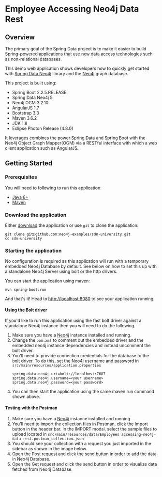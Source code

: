 Employee Accessing Neo4j Data Rest
================================== 

Overview
--------

The primary goal of the Spring Data project is to make it easier to build Spring-powered applications that use new data access technologies such as non-relational databases.

This demo web application shows developers how to quickly get started with [Spring Data Neo4j](https://github.com/spring-projects/spring-data-neo4j) library and the [Neo4j](http://neo4j.org) graph database.


This project is built using:

- Spring Boot 2.2.5.RELEASE
- Spring Data Neo4j 5
- Neo4j OGM 3.2.10
- AngularJS 1.7
- Bootstrap 3.3
- Maven 3.6.2
- JDK 1.8
- Eclipse Photon Release (4.8.0)


It leverages combines the power Spring Data and Spring Boot with the Neo4j Object Graph Mapper(OGM) via a RESTful interface with which a web client application such as AngularJS.

Getting Started
---------------

### Prerequisites

You will need to following to run this application:

- [Java 8+](http://www.oracle.com/technetwork/java/javase/downloads/index.html)
- [Maven](https://maven.apache.org/)


### Download the application

Either [download](https://github.com/neo4j-examples/sdn-university/archive/master.zip) the application or use `git` to clone the application:

```
git clone git@github.com:neo4j-examples/sdn-university.git
cd sdn-university
```

### Starting the application

No configuration is required as this application will run with a temporary embedded Neo4j Database by default. See below on how to set this up with a standalone Neo4j Server using bolt or the http drivers.

You can start the application using maven:

```
mvn spring-boot:run
```

And that's it! Head to <http://localhost:8080> to see your application running.

#### Using the Bolt driver

If you'd like to run this application using the fast bolt driver against a standalone Neo4j instance then you will need to do the following.

1. Make sure you have a [Neo4j](http://neo4j.org) instance installed and running.
1. Change the `pom.xml` to comment out the embedded driver and the embedded neo4j instance dependencies and instead uncomment the bolt driver.
1. You'll need to provide connection credentials for the database to the bolt driver. To do this, set the Neo4j username and password in `src/main/resources/application.properties`
    ```
    spring.data.neo4j.uri=bolt://localhost:7687
    spring.data.neo4j.username=<your username>
    spring.data.neo4j.password=<your password>

    ```
1. You can then start the application using the same maven run command shown above.

#### Testing with the Postman

1. Make sure you have a [Neo4j](http://neo4j.org) instance installed and running.
1. You'll need to import the collection files in Postman, click the Import button in the header bar. In the IMPORT modal, select the sample files to upload located in `src/main/resources/data/Employees accessing-neo4j-data-rest.postman_collection.json` 
1. You should see your collection with a request you just imported in the sidebar as shown in the image below.
1. Open the Post request and click the send button in order to add the data in Neo4j Database.
1. Open the Get request and click the send button in order to visualize data fetched from Neo4j Database.




